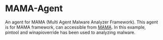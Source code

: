 # MAMA-Agent
An agent for MAMA (Multi Agent Malware Analyzer Framework). This agent is for MAMA framework, can accessible from [MAMA](https://github.com/mohammadnassiri/MAMA).
In this example, pintool and winapioverride has been used to analyzing malware.
